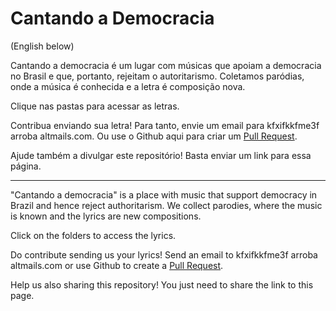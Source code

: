# Cantando a Democracia
(English below)

Cantando a democracia é um lugar com músicas que apoiam a democracia no Brasil e que, portanto, rejeitam o autoritarismo.
Coletamos paródias, onde a música é conhecida e a letra é composição nova.

Clique nas pastas para acessar as letras.

Contribua enviando sua letra! Para tanto, envie um email para kfxifkkfme3f arroba altmails.com. Ou use o Github aqui para criar um [Pull Request](https://docs.github.com/en/pull-requests/collaborating-with-pull-requests/proposing-changes-to-your-work-with-pull-requests/creating-a-pull-request).

Ajude também a divulgar este repositório! Basta enviar um link para essa página.

-------

"Cantando a democracia" is a place with music that support democracy in Brazil and hence reject authoritarism.
We collect parodies, where the music is known and the lyrics are new compositions.

Click on the folders to access the lyrics.

Do contribute sending us your lyrics! Send an email to kfxifkkfme3f arroba altmails.com or use Github to create a  [Pull Request](https://docs.github.com/en/pull-requests/collaborating-with-pull-requests/proposing-changes-to-your-work-with-pull-requests/creating-a-pull-request).

Help us also sharing this repository! You just need to share the link to this page.

